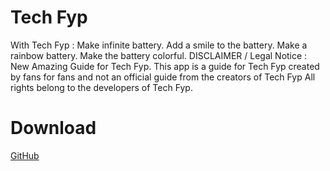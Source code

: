 # Tech Fyp
With Tech Fyp : Make infinite battery. Add a smile to the battery. Make a rainbow battery. Make the battery colorful. DISCLAIMER / Legal Notice : New Amazing Guide for Tech Fyp. This app is a guide for Tech Fyp created by fans for fans and not an official guide from the creators of Tech Fyp All rights belong to the developers of Tech Fyp.
# Download
[GitHub](https://github.com/simsimient1/Tech-Fyp/releases)
